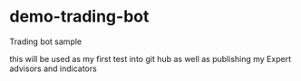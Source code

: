 # demo-trading-bot
Trading bot sample

this will be used as my first test into git hub as well as publishing my Expert advisors and indicators


